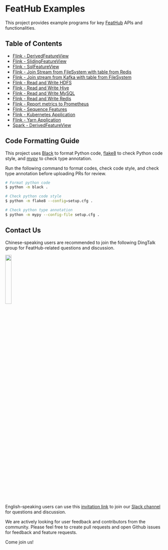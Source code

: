 # FeatHub Examples

This project provides example programs for key
[FeatHub](https://github.com/alibaba/feathub) APIs and functionalities.

## Table of Contents

- [Flink - DerivedFeatureView](flink-derived-feature-view)
- [Flink - SlidingFeatureView](flink-sliding-feature-view)
- [Flink - SqlFeatureView](flink-sql-feature-view)
- [Flink - Join Stream from FileSystem with table from Redis](flink-filesystem-join-redis)
- [Flink - Join stream from Kafka with table from FileSystem](flink-kafka-join-filesystem)
- [Flink - Read and Write HDFS](flink-read-write-hdfs)
- [Flink - Read and Write Hive](flink-read-write-hive)
- [Flink - Read and Write MySQL](flink-read-write-mysql)
- [Flink - Read and Write Redis](flink-read-write-redis)
- [Flink - Report metrics to Prometheus](flink-metric-prometheus)
- [Flink - Sequence Features](flink-sequential-recommendation)
- [Flink - Kubernetes Application](flink-kubernetes-application)
- [Flink - Yarn Application](flink-yarn-application)
- [Spark - DerivedFeatureView](spark-derived-feature-view)


## Code Formatting Guide

This project uses [Black](https://black.readthedocs.io/en/stable/index.html) to
format Python code, [flake8](https://flake8.pycqa.org/en/latest/) to check
Python code style, and [mypy](https://mypy.readthedocs.io/en/stable/) to check
type annotation.

Run the following command to format codes, check code style, and check type annotation 
before uploading PRs for review.

```bash
# Format python code
$ python -m black .

# Check python code style
$ python -m flake8 --config=setup.cfg .

# Check python type annotation
$ python -m mypy --config-file setup.cfg .
```

## Contact Us

Chinese-speaking users are recommended to join the following DingTalk group for
FeatHub-related questions and discussion.

<img src="figures/dingtalk.png" width="20%" height="auto">

English-speaking users can use this [invitation
link](https://join.slack.com/t/feathubworkspace/shared_invite/zt-1ik9wk0xe-MoMEotpCEYvRRc3ulpvg2Q)
to join our [Slack channel](https://feathub.slack.com/) for questions and
discussion.

We are actively looking for user feedback and contributors from the community.
Please feel free to create pull requests and open Github issues for feedback and
feature requests.

Come join us!


